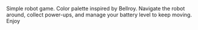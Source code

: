 Simple robot game. Color palette inspired by Bellroy. Navigate the robot around, collect power-ups, and manage your battery level to keep moving. Enjoy
